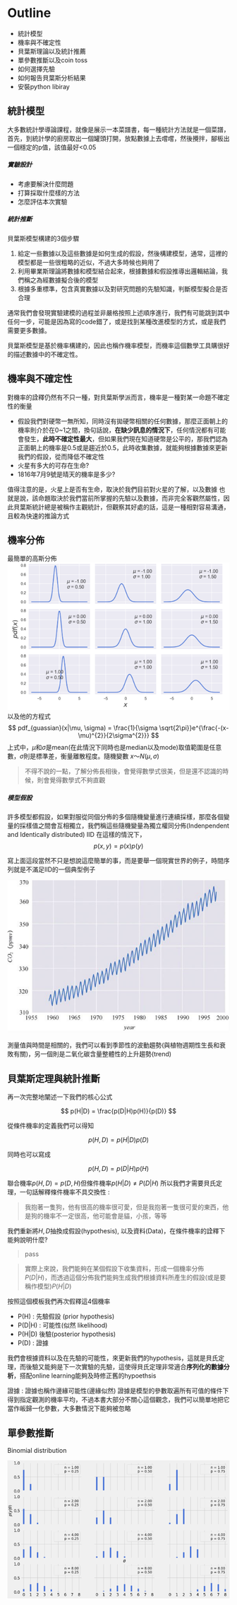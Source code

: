 # Outline
* 統計模型
* 機率與不確定性
* 貝葉斯理論以及統計推薦
* 單參數推斷以及coin toss
* 如何選擇先驗
* 如何報告貝葉斯分析結果
* 安裝python libiray

## 統計模型 
大多數統計學導論課程，就像是展示一本菜譜書，每一種統計方法就是一個菜譜，首先，到統計學的廚房取出一個罐頭打開，放點數據上去嚐嚐，然後攪拌，腳板出一個穩定的p值，該值最好<0.05

##### 實驗設計
* 考慮要解決什麼問題
* 打算採取什麼樣的方法
* 怎麼評估本次實驗

##### 統計推斷
貝葉斯模型構建的3個步驟

1. 給定一些數據以及這些數據是如何生成的假設，然後構建模型，通常，這裡的模型都是一些很粗略的近似，不過大多時候也夠用了
2. 利用畢業斯理論將數據和模型結合起來，根據數據和假設推導出邏輯結論，我們稱之為經數據擬合後的模型
3. 根據多重標準，包含真實數據以及對研究問題的先驗知識，判斷模型擬合是否合理

通常我們會發現實驗建模的過程並非嚴格按照上述順序進行，我們有可能跳到其中任何一步，可能是因為寫的code錯了，或是找到某種改進模型的方式，或是我們需要更多數據。

貝葉斯模型是基於機率構建的，因此也稱作機率模型，而機率這個數學工具購很好的描述數據中的不確定性。

## 機率與不確定性

對機率的詮釋仍然有不只一種，對貝葉斯學派而言，機率是一種對某一命題不確定性的衡量

* 假設我們對硬幣一無所知，同時沒有拋硬幣相關的任何數據，那麼正面朝上的機率則介於在0~1之間，換句話說，**在缺少訊息的情況下**，任何情況都有可能會發生，**此時不確定性最大**，但如果我們現在知道硬幣是公平的，那我們認為正面朝上的機率是0.5或是趨近於0.5，此時收集數據，就能夠根據數據來更新我們的假設，從而降低不確定性
* 火星有多大的可存在生命?
* 1816年7月9號是晴天的機率是多少?

值得注意的是，火星上是否有生命，取決於我們目前對火星的了解，以及數據
也就是說，該命題取決於我們當前所掌握的先驗以及數據，而非完全客觀然屬性，因此貝葉斯統計總是被稱作主觀統計，但觀察其好處的話，這是一種相對容易溝通，且較為快速的推論方式

## 機率分佈

最簡單的高斯分佈
<img src = '../images/bay_chp1_1.png'></img>
以及他的方程式
$$
pdf_{guassian}(x|\mu, \sigma) = \frac{1}{\sigma \sqrt{2\pi}}e^{\frac{-(x-\mu)^{2}}{2\sigma^{2}}}
$$
上式中，$\mu$和$\sigma$是mean(在此情況下同時也是median以及mode)取值範圍是任意數，$\sigma$則是標準差，衡量離散程度。隨機變數   $x～N(\mu, \sigma)$
>不得不說的一點，了解分佈長相後，會覺得數學式很美，但是還不認識的時候，則會覺得數學式不夠直觀

##### 模型假設
許多模型都假設，如果對服從同個分佈的多個隨機變量進行連續採樣，那麼各個變量的採樣值之間會互相獨立，我們稱這些隨機變量為獨立權同分佈(Indenpendent and Identically distributed) IID
在這樣的情況下，$$
p(x, y) = p(x)p(y)
$$

寫上面這段當然不只是想說這麼簡單的事，而是要舉一個現實世界的例子，時間序列就是不滿足IID的一個典型例子

<img src = '../images/bay_chp1_2.png'></img>

測量值與時間是相關的，我們可以看到季節性的波動趨勢(與植物週期性生長和衰敗有關)，另一個則是二氧化碳含量整體性的上升趨勢(trend)


## 貝葉斯定理與統計推斷

再一次完整地闡述一下我們的核心公式

$$
p(H|D) = \frac{p(D|H)p(H)}{p(D)}
$$

從條件機率的定義我們可以得知

$$
p(H, D) = p(H|D)p(D)
$$

同時也可以寫成

$$
p(H, D) = p(D|H)p(H)
$$

聯合機率$p(H,D)=p(D,H)$但條件機率$p(H|D) \neq P(D|H)$
所以我們才需要貝氏定理，一句話解釋條件機率不具交換性 : 

> 我抱著一隻狗，他有很高的機率很可愛，但是我抱著一隻很可愛的東西，他是狗的機率不一定很高，他可能會是貓，小孩，等等

我們重新將$H, D$抽換成假設(hypothesis), 以及資料(Data)，在條件機率的詮釋下能夠說明什麼?

> pass

> 實際上來說，我們能夠在某個假設下收集資料，形成一個機率分佈$P(D|H)$，而透過這個分佈我們能夠生成我們根據資料所產生的假設(或是要稱作模型)$P(H|D)$

按照這個模板我們再次假釋這4個機率

* P(H) : 先驗假設 (prior hypothesis) 
* P(D|H) : 可能性(似然 likelihood) 
* P(H|D) 後驗(posterior hypothesis)
* P(D) : 證據
  
我們會根據資料以及在先驗的可能性，來更新我們的hypothesis，這就是貝氏定理，而後驗又能夠是下一次實驗的先驗，這使得貝氏定理非常適合**序列化的數據分析**，搭配online learning能夠及時修正舊的hypoethsis

證據 : 證據也稱作邊緣可能性(邊緣似然) 證據是模型的參數取遍所有可值的條件下得到指定觀測的機率平均，不過本書大部分不關心這個觀念，我們可以簡單地把它當作皈歸一化參數，大多數情況下能夠被忽略

## 單參數推斷

Binomial distribution

<img src = '../images/bay_chp1_3.png'></img>